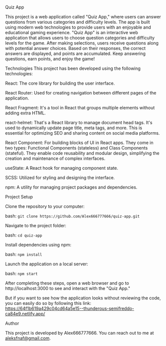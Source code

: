 Quiz App

This project is a web application called "Quiz App," where users can answer questions from various categories and difficulty levels. The app is built using modern web technologies to provide users with an enjoyable and educational gaming experience. "Quiz App" is an interactive web application that allows users to choose question categories and difficulty levels for the game. After making selections, users receive questions along with potential answer choices. Based on their responses, the correct answers are displayed, and points are accumulated. Keep answering questions, earn points, and enjoy the game!

Technologies
This project has been developed using the following technologies:

React: The core library for building the user interface.

React Router: Used for creating navigation between different pages of the application.

React Fragment: It's a tool in React that groups multiple elements without adding extra HTML. 

react-helmet: That's a React library to manage document head tags. It's used to dynamically update page title, meta tags, and more. This is essential for optimizing SEO and sharing content on social media platforms.

React Component: For building blocks of UI in React apps. They come in two types: Functional Components (stateless) and Class Components (stateful). They enable code reusability and modular design, simplifying the creation and maintenance of complex interfaces.

useState: A React hook for managing component state.

SCSS: Utilized for styling and designing the interface.

npm: A utility for managing project packages and dependencies.

Project Setup

Clone the repository to your computer:

bash: `git clone https://github.com/Alex666777666/quiz-app.git`

Navigate to the project folder:

bash: `cd quiz-app`

Install dependencies using npm:

bash: `npm install`

Launch the application on a local server:

bash: `npm start`

After completing these steps, open a web browser and go to http://localhost:3000 to see and interact with the "Quiz App."

But if you want to see how the application looks without reviewing the code, you can easily do so by following this link: 
https://64f1b619a429c04cd64a5e15--thunderous-semifreddo-ca84e9.netlify.app/

Author

This project is developed by Alex666777666. You can reach out to me at aleksfnaf@gmail.com.
